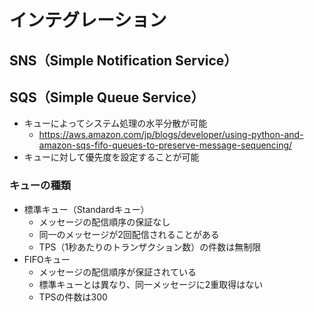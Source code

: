 # インテグレーション

## SNS（Simple Notification Service）

## SQS（Simple Queue Service）
* キューによってシステム処理の水平分散が可能
  - https://aws.amazon.com/jp/blogs/developer/using-python-and-amazon-sqs-fifo-queues-to-preserve-message-sequencing/
* キューに対して優先度を設定することが可能

### キューの種類
* 標準キュー（Standardキュー）
  - メッセージの配信順序の保証なし
  - 同一のメッセージが2回配信されることがある
  - TPS（1秒あたりのトランザクション数）の件数は無制限
* FIFOキュー
  - メッセージの配信順序が保証されている
  - 標準キューとは異なり、同一メッセージに2重取得はない
  - TPSの件数は300
